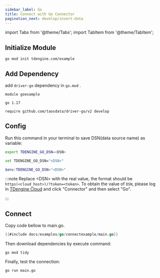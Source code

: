 ```yaml
---
sidebar_label: Go
title: Connect with Go Connector
pagination_next: develop/insert-data
---
```


import Tabs from '@theme/Tabs';
import TabItem from '@theme/TabItem';

## Initialize Module

```
go mod init tdengine.com/example
```

## Add Dependency

add `driver-go` dependency in `go.mod` .

```go-mod title="go.mod"
module goexample

go 1.17

require github.com/taosdata/driver-go/v2 develop
```

## Config

Run this command in your terminal to save DSN(data source name) as variable:

<Tabs defaultValue="bash">
<TabItem value="bash" label="Bash">

```bash
export TDENGINE_GO_DSN=<DSN>
```

</TabItem>
<TabItem value="cmd" label="CMD">

```bash
set TDENGINE_GO_DSN="<DSN>"
```

</TabItem>
<TabItem value="powershell" label="Powershell">

```powershell
$env:TDENGINE_GO_DSN="<DSN>"
```

</TabItem>
</Tabs>


<!-- exclude -->
:::note
Replace <DSN\> with the real value, the format should be `https(<cloud_host>)/?token=<token>`.
To obtain the value of `DSN`, please log in [TDengine Cloud](https://cloud.tdengine.com) and click "Connector" and then select "Go".

:::
<!-- exclude-end -->

## Connect

Copy code bellow to main.go.

```go title="main.go"
{{#include docs/examples/go/connectexample/main.go}}
```

Then download dependencies by execute command:

```
go mod tidy
```

Finally, test the connection:

```
go run main.go
```
